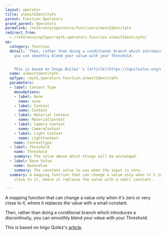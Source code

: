 ```yaml
---
layout: operator
title: almostIdentityFn
parent: Function Operators
grand_parent: Operators
permalink: /reference/operators/function/almostIdentityFn
redirect_from:
  - /reference/opType/raytk.operators.function.almostIdentityFn/
op:
  category: function
  detail: 'Then, rather than doing a conditional branch which introduces a discontinuity,
    you can smoothly blend your value with your Threshold.


    This is based on Inigo Quilez''s [article](https://iquilezles.org/www/articles/functions/functions.htm).'
  name: almostIdentityFn
  opType: raytk.operators.function.almostIdentityFn
  parameters:
  - label: Context Type
    menuOptions:
    - label: None
      name: none
    - label: Context
      name: Context
    - label: Material Context
      name: MaterialContext
    - label: Camera Context
      name: CameraContext
    - label: Light Context
      name: LightContext
    name: Contexttype
  - label: Threshold
    name: Threshold
    summary: The value above which things will be unchanged.
  - label: Base Value
    name: Basevalue
    summary: The constant value to use when the input is zero.
  summary: A mapping function that can change a value only when it's zero or very
    close to it, where it replaces the value with a small constant.

---
```



A mapping function that can change a value only when it's zero or very close to it, where it replaces the value with a small constant.

Then, rather than doing a conditional branch which introduces a discontinuity, you can smoothly blend your value with your Threshold.

This is based on Inigo Quilez's [article](https://iquilezles.org/www/articles/functions/functions.htm).